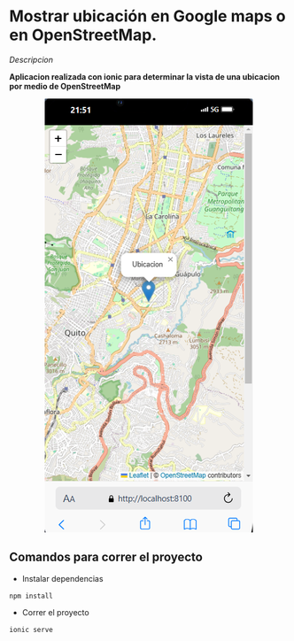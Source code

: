 # Mostrar ubicación en Google maps o en OpenStreetMap.

_Descripcion_

**Aplicacion realizada con ionic para determinar la vista de una ubicacion por medio de OpenStreetMap**

<p align="center">
 <img src="img/image.png" alt="Descripción de la imagen">

</p>

## Comandos para correr el proyecto

- Instalar dependencias

```
npm install
```

- Correr el proyecto

```
ionic serve
```
